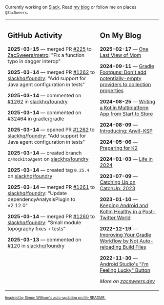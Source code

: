 Currently working on [Slack](https://slack.com/). Read [my blog](https://zacsweers.dev/) or follow me on places `@ZacSweers`.

<table><tr><td valign="top" width="60%">

## GitHub Activity
<!-- githubActivity starts -->
**2025-03-15** — merged PR [#225](https://github.com/ZacSweers/metro/pull/225) to [ZacSweers/metro](https://github.com/ZacSweers/metro): "Fix a function typo in dagger interop"

**2025-03-14** — merged PR [#1262](https://github.com/slackhq/foundry/pull/1262) to [slackhq/foundry](https://github.com/slackhq/foundry): "Add support for Java agent configuration in tests"

**2025-03-14** — commented on [#1262](https://github.com/slackhq/foundry/pull/1262#issuecomment-2725756307) in [slackhq/foundry](https://github.com/slackhq/foundry)

**2025-03-14** — commented on [#32464](https://github.com/gradle/gradle/issues/32464#issuecomment-2725579307) in [gradle/gradle](https://github.com/gradle/gradle)

**2025-03-14** — opened PR [#1262](https://github.com/slackhq/foundry/pull/1262) to [slackhq/foundry](https://github.com/slackhq/foundry): "Add support for Java agent configuration in tests"

**2025-03-14** — created branch `z/mockitoAgent` on [slackhq/foundry](https://github.com/slackhq/foundry)

**2025-03-14** — created tag `0.25.4` on [slackhq/foundry](https://github.com/slackhq/foundry)

**2025-03-14** — merged PR [#1261](https://github.com/slackhq/foundry/pull/1261) to [slackhq/foundry](https://github.com/slackhq/foundry): "Update dependencyAnalysisPlugin to v2.12.0"

**2025-03-14** — merged PR [#1260](https://github.com/slackhq/foundry/pull/1260) to [slackhq/foundry](https://github.com/slackhq/foundry): "Small module topography fixes + tests"

**2025-03-13** — commented on [#120](https://github.com/slackhq/foundry/issues/120#issuecomment-2723301349) in [slackhq/foundry](https://github.com/slackhq/foundry)
<!-- githubActivity ends -->
</td><td valign="top" width="40%">

## On My Blog
<!-- blog starts -->
**2025-02-17** — [One Last View of Mom](https://www.zacsweers.dev/one-last-view-of-mom/)

**2024-09-11** — [Gradle Footguns: Don't add potentially-empty providers to collection properties](https://www.zacsweers.dev/gradle-footgun-adding-empty-providers-to-collection-properties/)

**2024-08-25** — [Writing a Kotlin Multiplatform App from Start to Store](https://www.zacsweers.dev/writing-a-kotlin-multiplatform-app-from-start-to-store/)

**2024-08-09** — [Introducing: Anvil-KSP](https://www.zacsweers.dev/introducing-anvil-ksp/)

**2024-05-06** — [Preparing for K2](https://www.zacsweers.dev/preparing-for-k2/)

**2024-01-03** — [Life in 2024](https://www.zacsweers.dev/life-in-2024/)

**2023-07-09** — [Catching Up on CatchUp: 2023](https://www.zacsweers.dev/catching-up-on-catchup-2023/)

**2023-01-10** — [Keeping Android and Kotlin Healthy in a Post-Twitter World](https://www.zacsweers.dev/keeping-android-healthy/)

**2022-12-19** — [Improving Your Gradle Workflow by Not Auto-reloading Build Files](https://www.zacsweers.dev/improving-your-workflow-by-not-auto-reloading-build-files/)

**2022-11-30** — [Android Studio's "I'm Feeling Lucky" Button](https://www.zacsweers.dev/android-studios-im-feeling-lucky-button/)
<!-- blog ends -->
_More on [zacsweers.dev](https://zacsweers.dev/)_
</td></tr></table>

<sub><a href="https://simonwillison.net/2020/Jul/10/self-updating-profile-readme/">Inspired by Simon Willison's auto-updating profile README.</a></sub>
